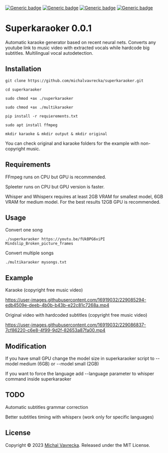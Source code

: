 [![Generic badge](https://img.shields.io/badge/OS-Linux,Win-green.svg)](https://shields.io/)
[![Generic badge](https://img.shields.io/badge/Computation-GPU-green.svg)](https://shields.io/)
[![Generic badge](https://img.shields.io/badge/Language-Python-green.svg)](https://shields.io/)
[![Generic badge](https://img.shields.io/badge/Maintained-Yes-green.svg)](https://shields.io/)

# Superkaraoker 0.0.1

Automatic karaoke generator based on recent neural nets. Converts any youtube link to music video with extracted vocals while hardcode big subtitles. Multilingual vocal autodetection.


## Installation

`git clone https://github.com/michalvavrecka/superkaraoker.git`

`cd superkaraoker`

`sudo chmod +ax ./superkaraoker`

`sudo chmod +ax ./multikaraoker`

`pip install -r requierements.txt`

`sudo apt install ffmpeg`

`mkdir karaoke & mkdir output & mkdir original`

You can check original and karaoke folders for the example with non-copyright music.


## Requirements

FFmpeg runs on CPU but GPU is recommended.

Spleeter runs on CPU but GPU version is faster.

Whisper and Whisperx requires at least 2GB VRAM for smallest model, 6GB VRAM for medium model. For the best results 12GB GPU is recommended.

## Usage

Convert one song


`./superkaraoker https://youtu.be/fUkBPG6viPI Mindslip_Broken_picture_frames`


Convert multiple songs


`./multikaraoker mysongs.txt`


## Example

Karaoke (copyright free music video) 


https://user-images.githubusercontent.com/16919032/229085294-edb4509e-deeb-4b0b-b43b-e22c81c7268a.mp4



Original video with hardcoded subtitles (copyright free music video) 



https://user-images.githubusercontent.com/16919032/229086837-7cf86220-c6e8-4f99-9d2f-82653a87fa00.mp4


## Modification

If you have small GPU change the model size in superkaraoker script to --model medium (6GB) or --model small (2GB)

If you want to force the language add --language parameter to whisper command inside superkaraoker


## TODO


Automatic subtitles grammar correction

Better subtitles timing with whisperx (work only for specific languages)


## License

Copyright © 2023 [Michal Vavrecka](https://kognice.wixsite.com/vavrecka).  Released under the MIT License.  


